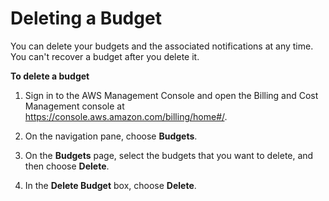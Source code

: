 # Deleting a Budget<a name="budgets-delete"></a>

You can delete your budgets and the associated notifications at any time\. You can't recover a budget after you delete it\.

**To delete a budget**

1. Sign in to the AWS Management Console and open the Billing and Cost Management console at [https://console\.aws\.amazon\.com/billing/home\#/](https://console.aws.amazon.com/billing/home)\.

1. On the navigation pane, choose **Budgets**\.

1. On the **Budgets** page, select the budgets that you want to delete, and then choose **Delete**\.

1. In the **Delete Budget** box, choose **Delete**\.